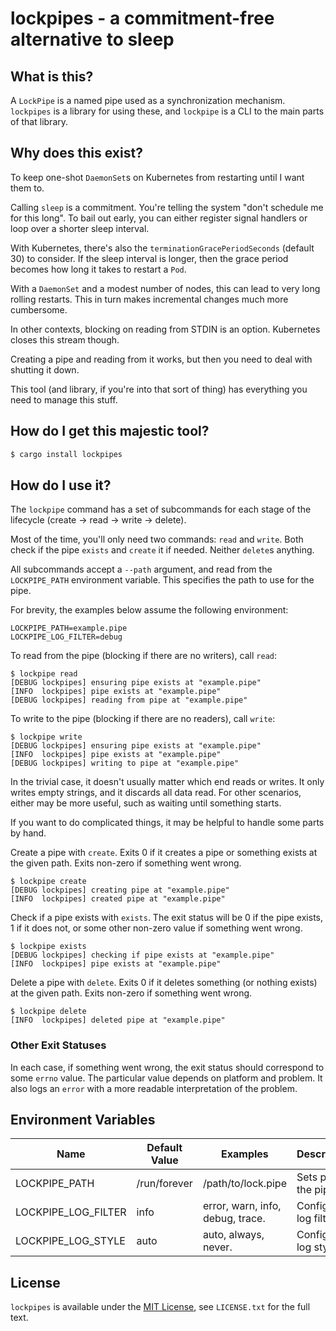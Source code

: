 # lockpipes - a commitment-free alternative to sleep

## What is this?

A `LockPipe` is a named pipe used as a synchronization mechanism. `lockpipes` is a library for using these, and `lockpipe` is a CLI to the main parts of that library.

## Why does this exist?

To keep one-shot `DaemonSet`s on Kubernetes from restarting until I want them to.

Calling `sleep` is a commitment. You're telling the system "don't schedule me for this long". To bail out early, you can either register signal handlers or loop over a shorter sleep interval.

With Kubernetes, there's also the `terminationGracePeriodSeconds` (default 30) to consider. If the sleep interval is longer, then the grace period becomes how long it takes to restart a `Pod`.

With a `DaemonSet` and a modest number of nodes, this can lead to very long rolling restarts. This in turn makes incremental changes much more cumbersome.

In other contexts, blocking on reading from STDIN is an option. Kubernetes closes this stream though.

Creating a pipe and reading from it works, but then you need to deal with shutting it down.

This tool (and library, if you're into that sort of thing) has everything you need to manage this stuff.

## How do I get this majestic tool?

```sh
$ cargo install lockpipes
```

## How do I use it?

The `lockpipe` command has a set of subcommands for each stage of the lifecycle (create -> read -> write -> delete).

Most of the time, you'll only need two commands: `read` and `write`. Both check if the pipe `exists` and `create` it if needed. Neither `delete`s anything.

All subcommands accept a `--path` argument, and read from the `LOCKPIPE_PATH` environment variable. This specifies the path to use for the pipe.

For brevity, the examples below assume the following environment:
```
LOCKPIPE_PATH=example.pipe
LOCKPIPE_LOG_FILTER=debug
```

To read from the pipe (blocking if there are no writers), call `read`:
```
$ lockpipe read
[DEBUG lockpipes] ensuring pipe exists at "example.pipe"
[INFO  lockpipes] pipe exists at "example.pipe"
[DEBUG lockpipes] reading from pipe at "example.pipe"
```



To write to the pipe (blocking if there are no readers), call `write`:
```
$ lockpipe write
[DEBUG lockpipes] ensuring pipe exists at "example.pipe"
[INFO  lockpipes] pipe exists at "example.pipe"
[DEBUG lockpipes] writing to pipe at "example.pipe"
```

In the trivial case, it doesn't usually matter which end reads or writes. It only writes empty strings, and it discards all data read. For other scenarios, either may be more useful, such as waiting until something starts.

If you want to do complicated things, it may be helpful to handle some parts by hand.

Create a pipe with `create`. Exits 0 if it creates a pipe or something exists at the given path. Exits non-zero if something went wrong.

```
$ lockpipe create
[DEBUG lockpipes] creating pipe at "example.pipe"
[INFO  lockpipes] created pipe at "example.pipe"
```

Check if a pipe exists with `exists`. The exit status will be 0 if the pipe exists, 1 if it does not, or some other non-zero value if something went wrong.

```
$ lockpipe exists
[DEBUG lockpipes] checking if pipe exists at "example.pipe"
[INFO  lockpipes] pipe exists at "example.pipe"
```

Delete a pipe with `delete`. Exits 0 if it deletes something (or nothing exists) at the given path. Exits non-zero if something went wrong.

```
$ lockpipe delete
[INFO  lockpipes] deleted pipe at "example.pipe"
```

### Other Exit Statuses

In each case, if something went wrong, the exit status should correspond to some `errno` value. The particular value depends on platform and problem. It also logs an `error` with a more readable interpretation of the problem.

## Environment Variables

| Name                | Default Value | Examples                         | Description              |
|---------------------|---------------|----------------------------------|--------------------------|
| LOCKPIPE_PATH       | /run/forever  | /path/to/lock.pipe               | Sets path to the pipe    |
| LOCKPIPE_LOG_FILTER | info          | error, warn, info, debug, trace. | Configures log filtering |
| LOCKPIPE_LOG_STYLE  | auto          | auto, always, never.             | Configures log styling   |

## License

`lockpipes` is available under the [MIT License](https://mit-license.org/), see `LICENSE.txt` for the full text.


